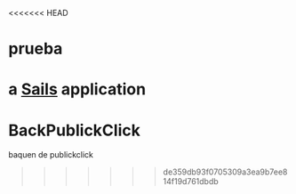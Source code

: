 <<<<<<< HEAD
# prueba

a [Sails](http://sailsjs.org) application
=======
# BackPublickClick
baquen de publickclick
>>>>>>> de359db93f0705309a3ea9b7ee814f19d761dbdb
